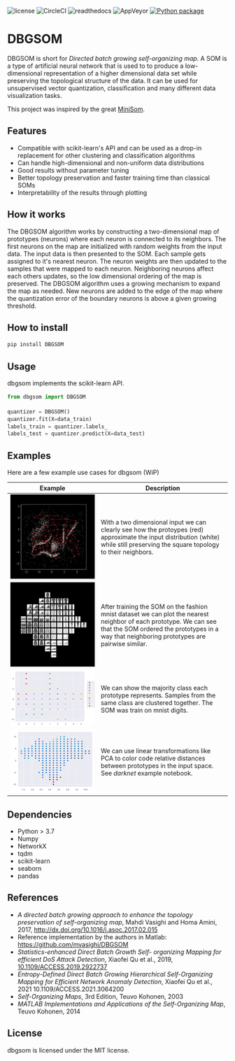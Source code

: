 ![license](https://img.shields.io/github/license/SandroMartens/DBGSOM)
![CircleCI](https://img.shields.io/circleci/build/github/SandroMartens/DBGSOM?label=CircleCI)
![readthedocs](https://img.shields.io/readthedocs/dbgsom)
![AppVeyor](https://img.shields.io/appveyor/build/SandroMartens/DBGSOM?label=Appveyor)
[![Python package](https://github.com/SandroMartens/DBGSOM/actions/workflows/python-package.yml/badge.svg)](https://github.com/SandroMartens/DBGSOM/actions/workflows/python-package.yml)

# DBGSOM

DBGSOM is short for _Directed batch growing self-organizing map_. A SOM is a type of artificial neural network that is used to to produce a low-dimensional  representation of a higher dimensional data set while preserving the topological structure of the data.  It can be used for unsupervised vector quantization, classification and many different data visualization tasks.

This project was inspired by the great [MiniSom](https://github.com/JustGlowing/minisom).

## Features

- Compatible with scikit-learn's API and can be used as a drop-in replacement for other clustering and classification algorithms
- Can handle high-dimensional and non-uniform data distributions
- Good results without parameter tuning
- Better topology preservation and faster training time than classical SOMs
- Interpretability of the results through plotting

## How it works

The DBGSOM algorithm works by constructing a two-dimensional map of prototypes (neurons) where each neuron is connected to its neighbors. The first neurons on the map are initialized with random weights from the input data. The input data is then presented to the SOM. Each sample gets assigned to it's nearest neuron. The neuron weights are then updated to the samples that were mapped to each neuron. Neighboring neurons affect each others updates, so the low dimensional ordering of the map is preserved. The DBGSOM algorithm uses a growing mechanism to expand the map as needed. New neurons are added to the edge of the map where the quantization error of the boundary neurons is above a given growing threshold.

## How to install

```Powershell
pip install DBGSOM
```

## Usage

dbgsom implements the scikit-learn API.

```Python
from dbgsom import DBGSOM

quantizer = DBGSOM()
quantizer.fit(X=data_train)
labels_train = quantizer.labels_
labels_test = quantizer.predict(X=data_test)

```

## Examples

Here are a few example use cases for dbgsom (WiP)

|Example|Description|
|-|-|
|![example](examples/2d_example.png)| With a two dimensional input we can clearly see how the protoypes (red) approximate the input distribution (white) while still preserving the square topology to their neighbors.|
|![The fashion mnist dataset](examples/fashion_mnist.png) | After training the SOM on the fashion mnist dataset we can plot the nearest neighbor of each prototype. We can see that the SOM ordered the prototypes in a way that neighboring prototypes are pairwise similar. |
|![digits](examples/digits_classes.png) | We can show the majority class each prototype represents. Samples from the same class are clustered together. The SOM was train on mnist digits.|
|![darknet_pca](examples/darknet_pca.png) | We can use linear transformations like PCA to color code relative distances between prototypes in the input space. See _darknet_ example notebook.

## Dependencies

- Python > 3.7
- Numpy
- NetworkX
- tqdm
- scikit-learn
- seaborn
- pandas

## References

- _A directed batch growing approach to enhance the topology preservation of self-organizing map_, Mahdi Vasighi and Homa Amini, 2017, <http://dx.doi.org/10.1016/j.asoc.2017.02.015>
- Reference implementation by the authors in Matlab: <https://github.com/mvasighi/DBGSOM>
- _Statistics-enhanced Direct Batch Growth Self- organizing Mapping for efficient DoS Attack Detection_, Xiaofei Qu et al., 2019, [10.1109/ACCESS.2019.2922737](https://ieeexplore.ieee.org/document/8736234)
- _Entropy-Defined Direct Batch Growing Hierarchical Self-Organizing Mapping for Efficient Network Anomaly Detection_, Xiaofei Qu et al., 2021 10.1109/ACCESS.2021.3064200
- _Self-Organizing Maps_, 3rd Edition, Teuvo Kohonen, 2003
- _MATLAB Implementations and Applications of the Self-Organizing Map_, Teuvo Kohonen, 2014

## License

dbgsom is licensed under the MIT license.
